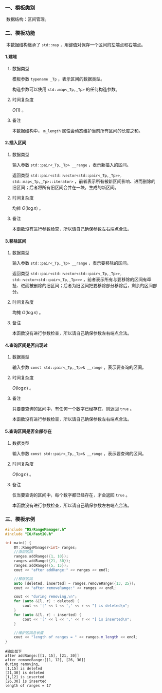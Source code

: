 ### 一、模板类别

​	数据结构：区间管理。

### 二、模板功能

​	本数据结构继承了 `std::map` ，用键值对保存一个区间的左端点和右端点。

#### 1.建堆

1. 数据类型

   模板参数 `typename _Tp` ，表示区间的数据类型。

   构造参数可以使用 `std::map<_Tp,_Tp>` 的任何构造参数。

2. 时间复杂度

   $O(1)$ 。

3. 备注

   本数据结构中， `m_length` 属性会动态维护当前所有区间的长度之和。

#### 2.插入区间

1. 数据类型

   输入参数 `std::pair<_Tp,_Tp> __range` ，表示新插入的区间。

   返回类型 `std::pair<std::vector<std::pair<_Tp,_Tp>>, std::map<_Tp,_Tp>::iterator>` ，前者表示所有被新区间影响、进而删除的旧区间；后者将所有旧区间合并在一块，生成的新区间。

2. 时间复杂度

   均摊 $O(\log n)$ 。

3. 备注

   本函数没有进行参数检查，所以请自己确保参数左右端点合法。

#### 3.移除区间

1. 数据类型

   输入参数 `std::pair<_Tp,_Tp> __range` ，表示要移除的区间。

   返回类型 `std::pair<std::vector<std::pair<_Tp,_Tp>>, std::vector<std::pair<_Tp,_Tp>>>` ，前者表示所有与要移除的区间有牵扯、进而被删除的旧区间；后者为旧区间把要移除部分移除后，剩余的区间部分。

2. 时间复杂度

   均摊 $O(\log n)$ 。

3. 备注

   本函数没有进行参数检查，所以请自己确保参数左右端点合法。

#### 4.查询区间是否出现过

1. 数据类型

   输入参数 `const std::pair<_Tp,_Tp>& __range` ，表示要查询的区间。

2. 时间复杂度

   $O(\log n)$ 。

3. 备注

   只要要查询的区间中，有任何一个数字已经存在，则返回 `true` 。
   
   本函数没有进行参数检查，所以请自己确保参数左右端点合法。

#### 5.查询区间是否全部存在

1. 数据类型

   输入参数 `const std::pair<_Tp,_Tp>& __range` ，表示要查询的区间。

2. 时间复杂度

   $O(\log n)$ 。

3. 备注

   仅当要查询的区间中，每个数字都已经存在，才会返回 `true` 。
   
   本函数没有进行参数检查，所以请自己确保参数左右端点合法。


### 三、模板示例

```c++
#include "DS/RangeManager.h"
#include "IO/FastIO.h"

int main() {
    OY::RangeManager<int> ranges;
    //添加区间
    ranges.addRange({1, 10});
    ranges.addRange({21, 30});
    ranges.addRange({5, 15});
    cout << "after addRange:" << ranges << endl;

    //移除区间
    auto [deleted, inserted] = ranges.removeRange({13, 25});
    cout << "after removeRange:" << ranges << endl;

    cout << "during removing,\n";
    for (auto &[l, r] : deleted) {
        cout << '[' << l << ',' << r << "] is deleted\n";
    }
    for (auto &[l, r] : inserted) {
        cout << '[' << l << ',' << r << "] is inserted\n";
    }

    //维护区间总长度
    cout << "length of ranges = " << ranges.m_length << endl;
}
```

```
#输出如下
after addRange:[[1, 15], [21, 30]]
after removeRange:[[1, 12], [26, 30]]
during removing,
[1,15] is deleted
[21,30] is deleted
[1,12] is inserted
[26,30] is inserted
length of ranges = 17

```

